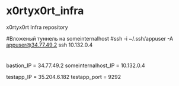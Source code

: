 # x0rtyx0rt_infra
x0rtyx0rt Infra repository

#Вложеный туннель на someinternalhost
#ssh -i ~/.ssh/appuser -A appuser@34.77.49.2 ssh 10.132.0.4

#

bastion_IP = 34.77.49.2
someinternalhost_IP = 10.132.0.4

testapp_IP = 35.204.6.182
testapp_port = 9292
